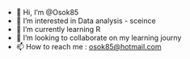- 👋 Hi, I’m @Osok85
- 👀 I’m interested in Data analysis - sceince 
- 🌱 I’m currently learning R 
- 💞️ I’m looking to collaborate on my learning journy 
- 📫 How to reach me : osok85@hotmail.com

<!---
Osok85/Osok85 is a ✨ special ✨ repository because its `README.md` (this file) appears on your GitHub profile.
You can click the Preview link to take a look at your changes.
--->
